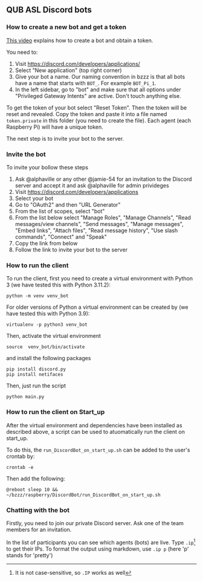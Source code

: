 ## QUB ASL Discord bots

### How to create a new bot and get a token

[This video](https://discord.is-serious.business/6fd481.mp4) explains how to create a bot and obtain a token. 

You need to:

1. Visit https://discord.com/developers/applications/
2. Select "New application" (top right corner)
3. Give your bot a name. Our naming convention in bzzz is that all bots have a name that starts with `BOT_`. For example `BOT_Pi_1`.
4. In the left sidebar, go to "bot" and make sure that all options under "Privileged Gateway Intents" are active.  Don't touch anything else.

To get the token of your bot select "Reset Token". Then the token will be reset and revealed. Copy the token and paste it into a file named `token.private` in this folder (you need to create the file). Each agent (each Raspberry Pi) will have a unique token.


The next step is to invite your bot to the server.

### Invite the bot

To invite your bollow these steps

1. Ask @alphaville or any other @jamie-54 for an invitation to the Discord server and accept it and ask @alphaville for admin privideges 
2. Visit https://discord.com/developers/applications
3. Select your bot
4. Go to "OAuth2" and then "URL Generator"
5. From the list of scopes, select "bot"
6. From the list below select "Manage Roles", "Manage Channels", "Read messages/view channels", "Send messages", "Manage messages", "Embed links", "Attach files", "Read message history", "Use slash commands", "Connect" and "Speak"
7. Copy the link from below
8. Follow the link to invite your bot to the server


### How to run the client

To run the client, first you need to create a virtual environment with Python 3 (we have tested this with Python 3.11.2):

```
python -m venv venv_bot
```

For older versions of Python a virtual environment can be created by (we have tested this with Python 3.9):

```
virtualenv -p python3 venv_bot
```

Then, activate the virtual environment

```
source  venv_bot/bin/activate
```

and install the following packages

```
pip install discord.py
pip install netifaces
```

Then, just run the script

```
python main.py
```


### How to run the client on Start_up

After the virtual environment and dependencies have been installed as described above, a script can be used to atuomatically run the client on start_up.

To do this, the `run_DiscordBot_on_start_up.sh` can be added to the user's crontab by:

```
crontab -e
```
Then add the following:

```
@reboot sleep 10 && ~/bzzz/raspberry/DiscordBot/run_DiscordBot_on_start_up.sh
```


### Chatting with the bot

Firstly, you need to join our private Discord server. Ask one of the team members for an invitation.

In the list of participants you can see which agents (bots) are live. Type `.ip`[^1] to get their IPs. To format the output using markdown, use `.ip p` (here 'p' stands for 'pretty')

[^1]: It is not case-sensitive, so `.IP` works as well
